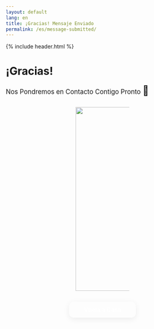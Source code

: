 ```yaml
---
layout: default
lang: en
title: ¡Gracias! Mensaje Enviado
permalink: /es/message-submitted/
---
```


{% include header.html %}

<h1 class="main-title">¡Gracias!</h1>
<section class="transformation-section" style="justify-content:center;">
  <div class="transformation-box" style="max-width:600px;width:100%;font-size:1.2em;">
    Nos Pondremos en Contacto Contigo Pronto <span style="font-size:1.5em;">🤝</span>
  </div>
</section>

<div style="text-align:center;margin:2em 0;">
  <img src="{{ site.baseurl }}/assets/Avis-Rubra-bg-transparent.png" alt="Avis Rubra Logo" style="max-width:140px;width:50vw;margin-bottom:2em;" />
  <br>
  <a href="{{ site.baseurl }}/es/" 
     style="display:inline-block;background:var(--red);color:white;font-weight:bold;font-size:1.1em;padding:0.75em 2.5em;border-radius:12px;text-decoration:none;box-shadow:0 4px 16px rgba(0,0,0,0.07);transition:background 0.2s;">
    Vuela a Casa
  </a>
</div>